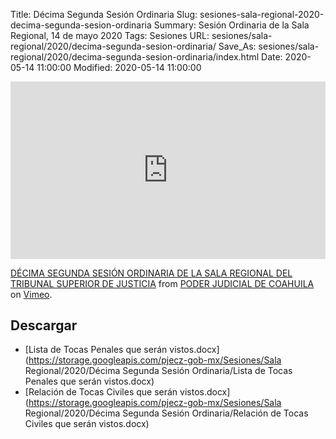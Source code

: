 Title: Décima Segunda Sesión Ordinaria
Slug: sesiones-sala-regional-2020-decima-segunda-sesion-ordinaria
Summary: Sesión Ordinaria de la Sala Regional, 14 de mayo 2020
Tags: Sesiones
URL: sesiones/sala-regional/2020/decima-segunda-sesion-ordinaria/
Save_As: sesiones/sala-regional/2020/decima-segunda-sesion-ordinaria/index.html
Date: 2020-05-14 11:00:00
Modified: 2020-05-14 11:00:00


<div style="padding:56.25% 0 0 0;position:relative;"><iframe src="https://player.vimeo.com/video/418591699" style="position:absolute;top:0;left:0;width:100%;height:100%;" frameborder="0" allow="autoplay; fullscreen" allowfullscreen></iframe></div><script src="https://player.vimeo.com/api/player.js"></script> <p><a href="https://vimeo.com/418591699">DÉCIMA SEGUNDA SESIÓN ORDINARIA DE LA SALA REGIONAL DEL TRIBUNAL SUPERIOR DE JUSTICIA</a> from <a href="https://vimeo.com/user103229504">PODER JUDICIAL DE COAHUILA</a> on <a href="https://vimeo.com">Vimeo</a>.</p>


## Descargar


* [Lista de Tocas Penales que serán vistos.docx](https://storage.googleapis.com/pjecz-gob-mx/Sesiones/Sala Regional/2020/Décima Segunda Sesión Ordinaria/Lista de Tocas Penales que serán vistos.docx)
* [Relación de Tocas Civiles que serán vistos.docx](https://storage.googleapis.com/pjecz-gob-mx/Sesiones/Sala Regional/2020/Décima Segunda Sesión Ordinaria/Relación de Tocas Civiles que serán vistos.docx)


